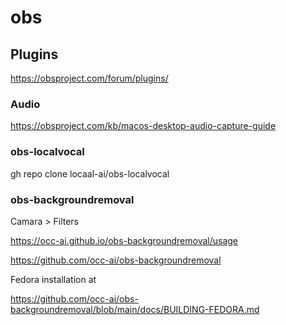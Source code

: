 # obs

## Plugins

https://obsproject.com/forum/plugins/

### Audio

https://obsproject.com/kb/macos-desktop-audio-capture-guide

### obs-localvocal

gh repo clone locaal-ai/obs-localvocal

### obs-backgroundremoval

Camara > Filters

https://occ-ai.github.io/obs-backgroundremoval/usage

https://github.com/occ-ai/obs-backgroundremoval

Fedora installation at

https://github.com/occ-ai/obs-backgroundremoval/blob/main/docs/BUILDING-FEDORA.md
